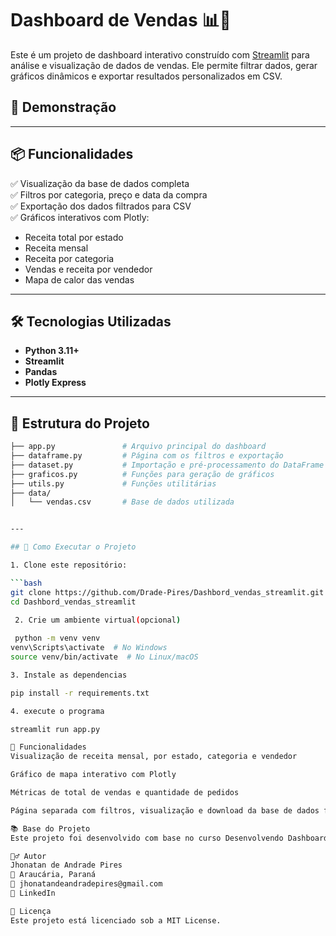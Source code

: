 # Dashboard de Vendas 📊🛒

Este é um projeto de dashboard interativo construído com [Streamlit](https://streamlit.io/) para análise e visualização de dados de vendas. Ele permite filtrar dados, gerar gráficos dinâmicos e exportar resultados personalizados em CSV.

## 🚀 Demonstração

---

## 📦 Funcionalidades

✅ Visualização da base de dados completa  
✅ Filtros por categoria, preço e data da compra  
✅ Exportação dos dados filtrados para CSV  
✅ Gráficos interativos com Plotly:
- Receita total por estado
- Receita mensal
- Receita por categoria
- Vendas e receita por vendedor
- Mapa de calor das vendas

---

## 🛠️ Tecnologias Utilizadas

- **Python 3.11+**
- **Streamlit**
- **Pandas**
- **Plotly Express**

---

## 📁 Estrutura do Projeto

```bash
├── app.py               # Arquivo principal do dashboard
├── dataframe.py         # Página com os filtros e exportação
├── dataset.py           # Importação e pré-processamento do DataFrame
├── graficos.py          # Funções para geração de gráficos
├── utils.py             # Funções utilitárias
├── data/
│   └── vendas.csv       # Base de dados utilizada


---

## 🚀 Como Executar o Projeto

1. Clone este repositório:

```bash
git clone https://github.com/Drade-Pires/Dashbord_vendas_streamlit.git
cd Dashbord_vendas_streamlit
 
 2. Crie um ambiente virtual(opcional)

 python -m venv venv
venv\Scripts\activate  # No Windows
source venv/bin/activate  # No Linux/macOS

3. Instale as dependencias

pip install -r requirements.txt

4. execute o programa

streamlit run app.py

🧩 Funcionalidades
Visualização de receita mensal, por estado, categoria e vendedor

Gráfico de mapa interativo com Plotly

Métricas de total de vendas e quantidade de pedidos

Página separada com filtros, visualização e download da base de dados filtrada

📚 Base do Projeto
Este projeto foi desenvolvido com base no curso Desenvolvendo Dashboards em Python, disponível na plataforma Udemy.

🙋‍♂️ Autor
Jhonatan de Andrade Pires
📍 Araucária, Paraná
📧 jhonatandeandradepires@gmail.com
🔗 LinkedIn

📝 Licença
Este projeto está licenciado sob a MIT License.
